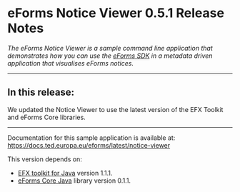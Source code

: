 # eForms Notice Viewer 0.5.1 Release Notes

_The eForms Notice Viewer is a sample command line application that demonstrates how you can use the [eForms SDK](https://github.com/OP-TED/eForms-SDK) in a metadata driven application that visualises eForms notices._

---
## In this release:

We updated the Notice Viewer to use the latest version of the EFX Toolkit and eForms Core libraries.

--- 

Documentation for this sample application is available at: https://docs.ted.europa.eu/eforms/latest/notice-viewer

This version depends on:
 - [EFX toolkit for Java](https://github.com/OP-TED/efx-toolkit-java) version 1.1.1.
 - [eForms Core Java](https://github.com/OP-TED/eforms-core-java) library version 0.1.1.
